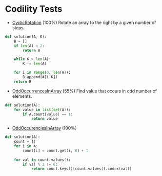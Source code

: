 # Codility Tests

* [CyclicRotation](https://codility.com/demo/results/trainingASEHVN-7VQ/) (100%)
Rotate an array to the right by a given number of steps.

```python
def solution(A, K):
    B = []
    if len(A) < 2:
        return A

    while K > len(A):
        K -= len(A)

    for i in range(0, len(A)):
        B.append(A[i-K])
    return B
```

* [OddOccurrencesInArray](https://codility.com/demo/results/trainingGZAR3J-BPH/) (55%)
Find value that occurs in odd number of elements.

```python
def solution(A):
    for value in list(set(A)):
        if A.count(value) == 1:
            return value
```

* [OddOccurenciesInArray]() (100%)

```python
def solution(A):
    count = {}
    for i in A:
        count[i] = count.get(i, 0) + 1
        
    for val in count.values():
        if val % 2 != 0:
            return count.keys()[count.values().index(val)]
```
